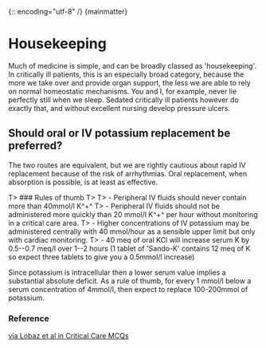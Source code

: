 {:: encoding="utf-8" /}
{mainmatter}

# Housekeeping

Much of medicine is simple, and can be broadly classed as 'housekeeping'. In critically ill patients, this is an especially broad category, because the more we take over and provide organ support, the less we are able to rely on normal homeostatic mechanisms. You and I, for example, never lie perfectly still when we sleep. Sedated critically ill patients however do exactly that, and without excellent nursing develop pressure ulcers.

## Should oral or IV potassium replacement be preferred?

The two routes are equivalent, but we are rightly cautious about rapid IV replacement because of the risk of arrhythmias. Oral replacement, when absorption is possible, is at least as effective.

T> ### Rules of thumb
T>
T> - Peripheral IV fluids should never contain more than 40mmol/l K^+^
T> - Peripheral IV fluids should not be administered more quickly than 20 mmol/l K^+^ per hour without monitoring in a critical care area.
T> - Higher concentrations of IV potassium may be administered centrally with 40 mmol/hour as a sensible upper limit but only with cardiac monitoring.
T> - 40 meq of oral KCl will increase serum K by 0.5--0.7 meq/l over 1--2 hours (1 tablet of 'Sando-K' contains 12 meq of K so expect three tablets to give you a 0.5mmol/l increase)

Since potassium is intracellular then a lower serum value implies a substantial absolute deficit. As a rule of thumb, for every 1 mmol/l below a serum concentration of 4mmol/l, then expect to replace 100-200mmol of potassium.

### Reference

[via Lobaz et al in Critical Care MCQs](http://www.sswahs.nsw.gov.au/pdf/policy/gl2007006.pdf)

